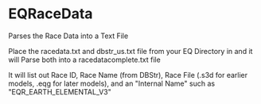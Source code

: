 # EQRaceData
 Parses the Race Data into a Text File 


Place the racedata.txt and dbstr_us.txt file from your EQ Directory in and it will Parse both into a racedatacomplete.txt file

It will list out Race ID, Race Name (from DBStr), Race File (.s3d for earlier models, .eqg for later models), and an "Internal Name" such as "EQR_EARTH_ELEMENTAL_V3"
